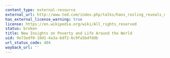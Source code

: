 ```yaml
---
content_type: external-resource
external_url: http://www.ted.com/index.php/talks/hans_rosling_reveals_new_insights_on_poverty.html
has_external_license_warning: true
license: https://en.wikipedia.org/wiki/All_rights_reserved
status: broken
title: New Insights on Poverty and Life Around the World
uid: 9e73edf0-10d1-4a3a-bdf2-6c9fa5bdfddb
url_status_code: 404
wayback_url: ''
---
```


